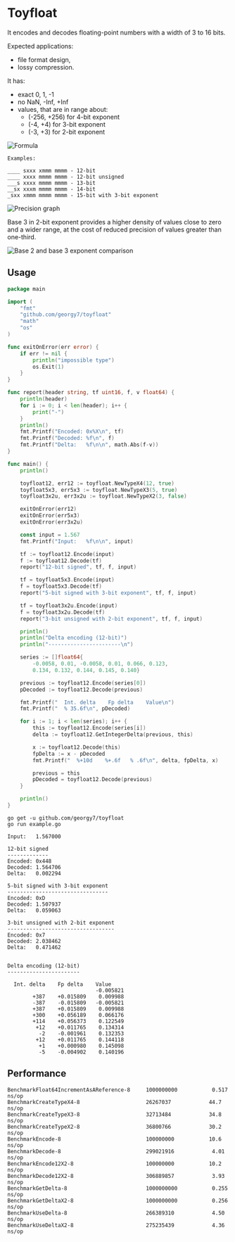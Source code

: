 # Toyfloat

It encodes and decodes floating-point numbers with a width of 3 to 16 bits.

Expected applications:

* file format design,
* lossy compression.

It has:

* exact 0, 1, -1
* no NaN, -Inf, +Inf
* values, that are in range about:
  * (-256, +256) for 4-bit exponent
  * (-4, +4) for 3-bit exponent
  * (-3, +3) for 2-bit exponent

![Formula](images/formula.png)

```
Examples:

____ sxxx xmmm mmmm - 12-bit
____ xxxx mmmm mmmm - 12-bit unsigned
___s xxxx mmmm mmmm - 13-bit
__sx xxxm mmmm mmmm - 14-bit
_sxx xmmm mmmm mmmm - 15-bit with 3-bit exponent
```

![Precision graph](images/comparison.png)

Base 3 in 2-bit exponent provides a higher density
of values close to zero and a wider range,
at the cost of reduced precision of values greater than one-third.

![Base 2 and base 3 exponent comparison](images/precision15x2_b2b3.png)

## Usage

```go
package main

import (
	"fmt"
	"github.com/georgy7/toyfloat"
	"math"
	"os"
)

func exitOnError(err error) {
	if err != nil {
		println("impossible type")
		os.Exit(1)
	}
}

func report(header string, tf uint16, f, v float64) {
	println(header)
	for i := 0; i < len(header); i++ {
		print("-")
	}
	println()
	fmt.Printf("Encoded: 0x%X\n", tf)
	fmt.Printf("Decoded: %f\n", f)
	fmt.Printf("Delta:   %f\n\n", math.Abs(f-v))
}

func main() {
	println()

	toyfloat12, err12 := toyfloat.NewTypeX4(12, true)
	toyfloat5x3, err5x3 := toyfloat.NewTypeX3(5, true)
	toyfloat3x2u, err3x2u := toyfloat.NewTypeX2(3, false)

	exitOnError(err12)
	exitOnError(err5x3)
	exitOnError(err3x2u)

	const input = 1.567
	fmt.Printf("Input:   %f\n\n", input)

	tf := toyfloat12.Encode(input)
	f := toyfloat12.Decode(tf)
	report("12-bit signed", tf, f, input)

	tf = toyfloat5x3.Encode(input)
	f = toyfloat5x3.Decode(tf)
	report("5-bit signed with 3-bit exponent", tf, f, input)

	tf = toyfloat3x2u.Encode(input)
	f = toyfloat3x2u.Decode(tf)
	report("3-bit unsigned with 2-bit exponent", tf, f, input)

	println()
	println("Delta encoding (12-bit)")
	println("-----------------------\n")

	series := []float64{
		-0.0058, 0.01, -0.0058, 0.01, 0.066, 0.123,
		0.134, 0.132, 0.144, 0.145, 0.140}

	previous := toyfloat12.Encode(series[0])
	pDecoded := toyfloat12.Decode(previous)

	fmt.Printf("  Int. delta    Fp delta    Value\n")
	fmt.Printf("  % 35.6f\n", pDecoded)

	for i := 1; i < len(series); i++ {
		this := toyfloat12.Encode(series[i])
		delta := toyfloat12.GetIntegerDelta(previous, this)

		x := toyfloat12.Decode(this)
		fpDelta := x - pDecoded
		fmt.Printf("  %+10d    %+.6f   % .6f\n", delta, fpDelta, x)

		previous = this
		pDecoded = toyfloat12.Decode(previous)
	}

	println()
}
```

```shell
go get -u github.com/georgy7/toyfloat
go run example.go
```

```
Input:   1.567000

12-bit signed
-------------
Encoded: 0x448
Decoded: 1.564706
Delta:   0.002294

5-bit signed with 3-bit exponent
--------------------------------
Encoded: 0xD
Decoded: 1.507937
Delta:   0.059063

3-bit unsigned with 2-bit exponent
----------------------------------
Encoded: 0x7
Decoded: 2.038462
Delta:   0.471462


Delta encoding (12-bit)
-----------------------

  Int. delta    Fp delta    Value
                            -0.005821
        +387    +0.015809    0.009988
        -387    -0.015809   -0.005821
        +387    +0.015809    0.009988
        +300    +0.056189    0.066176
        +114    +0.056373    0.122549
         +12    +0.011765    0.134314
          -2    -0.001961    0.132353
         +12    +0.011765    0.144118
          +1    +0.000980    0.145098
          -5    -0.004902    0.140196
```

## Performance

```
BenchmarkFloat64IncrementAsAReference-8     1000000000           0.517 ns/op
BenchmarkCreateTypeX4-8                     26267037            44.7 ns/op
BenchmarkCreateTypeX3-8                     32713484            34.8 ns/op
BenchmarkCreateTypeX2-8                     36800766            30.2 ns/op
BenchmarkEncode-8                           100000000           10.6 ns/op
BenchmarkDecode-8                           299021916            4.01 ns/op
BenchmarkEncode12X2-8                       100000000           10.2 ns/op
BenchmarkDecode12X2-8                       306889857            3.93 ns/op
BenchmarkGetDelta-8                         1000000000           0.255 ns/op
BenchmarkGetDeltaX2-8                       1000000000           0.256 ns/op
BenchmarkUseDelta-8                         266389310            4.50 ns/op
BenchmarkUseDeltaX2-8                       275235439            4.36 ns/op
```
